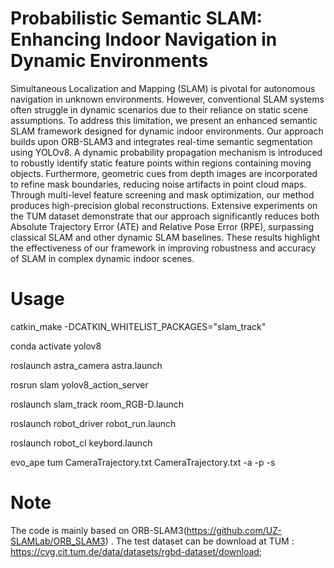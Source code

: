 # Probabilistic Semantic SLAM: Enhancing Indoor Navigation in Dynamic Environments
Simultaneous Localization and Mapping (SLAM) is pivotal for autonomous navigation in unknown environments. However, conventional SLAM systems often struggle in dynamic scenarios due to their reliance on static scene assumptions.
To address this limitation, we present an enhanced semantic SLAM framework designed for dynamic indoor environments. Our approach builds upon ORB-SLAM3 and integrates real-time semantic segmentation using YOLOv8. A dynamic probability propagation mechanism is introduced to robustly identify static feature points within regions containing moving objects. Furthermore, geometric cues from depth images are incorporated to refine mask boundaries, reducing noise artifacts in point cloud maps. Through multi-level feature screening and mask optimization, our method produces high-precision global reconstructions. Extensive experiments on the TUM dataset demonstrate that our approach significantly reduces both Absolute Trajectory Error (ATE) and Relative Pose Error (RPE), surpassing classical SLAM and other dynamic SLAM baselines. These results highlight the effectiveness of our framework in improving robustness and accuracy of SLAM in complex dynamic indoor scenes.
# Usage

catkin_make -DCATKIN_WHITELIST_PACKAGES="slam_track"

conda activate yolov8

roslaunch astra_camera astra.launch

rosrun slam yolov8_action_server

roslaunch slam_track room_RGB-D.launch

roslaunch robot_driver robot_run.launch

roslaunch robot_cl keybord.launch

evo_ape tum CameraTrajectory.txt CameraTrajectory.txt -a -p -s

# Note
The code is mainly based on ORB-SLAM3(https://github.com/UZ-SLAMLab/ORB_SLAM3) .
The test dataset can be download at TUM : https://cvg.cit.tum.de/data/datasets/rgbd-dataset/download; 
